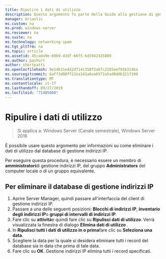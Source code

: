 ```yaml
---
title: Ripulire i dati di utilizzo
description: Questo argomento fa parte della Guida alla gestione di gestione indirizzi IP in Windows Server 2016.
manager: brianlic
ms.custom: na
ms.prod: windows-server
ms.reviewer: na
ms.suite: na
ms.technology: networking-ipam
ms.tgt_pltfrm: na
ms.topic: article
ms.assetid: 45cada9e-69b9-43df-b6f5-6d3942435809
ms.author: pashort
author: shortpatti
ms.openlocfilehash: 9e1db31e4d2d714c358f2a67c2165aef91b314ba
ms.sourcegitcommit: 6aff3d88ff22ea141a6ea6572a5ad8dd6321f199
ms.translationtype: MT
ms.contentlocale: it-IT
ms.lasthandoff: 09/27/2019
ms.locfileid: "71405608"
---
```

# <a name="purge-utilization-data"></a>Ripulire i dati di utilizzo

>Si applica a: Windows Server (Canale semestrale), Windows Server 2016

È possibile usare questo argomento per informazioni su come eliminare i dati di utilizzo dal database di gestione indirizzi IP.  

Per eseguire questa procedura, è necessario essere un membro di **amministratori**di gestione indirizzi IP, del gruppo **Administrators** del computer locale o di un gruppo equivalente.

## <a name="to-purge-the-ipam-database"></a>Per eliminare il database di gestione indirizzi IP  
1. Aprire Server Manager, quindi passare all'interfaccia del client di gestione indirizzi IP.
2. Passare a una delle seguenti posizioni: **Blocchi di indirizzi IP**, **inventario degli indirizzi IP**o **gruppi di intervalli di indirizzi IP**.  
3. Fare clic su **attività**e quindi fare clic su **Ripulisci dati di utilizzo**. Verrà visualizzata la finestra di dialogo **Elimina dati di utilizzo** .
4. In **Ripulisci tutti i dati di utilizzo in o prima**fare clic su **Seleziona una data**.
5. Scegliere la data per la quale si desidera eliminare tutti i record del database sia in data che prima di tale data.
6. Fare clic su **OK**. Gestione indirizzi IP elimina tutti i record specificati.
